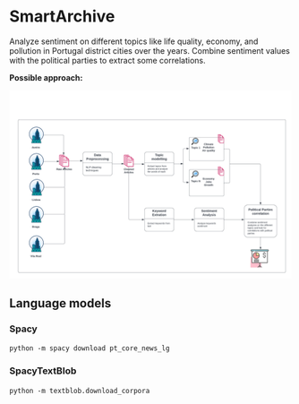 # SmartArchive

Analyze sentiment on different topics like life quality, economy, and pollution in Portugal district cities over the years.
Combine sentiment values with the political parties to extract some correlations.

**Possible approach:**

![alt text](images/SmartArchive.png)


## Language models

### Spacy

```
python -m spacy download pt_core_news_lg
```

### SpacyTextBlob

```
python -m textblob.download_corpora
```